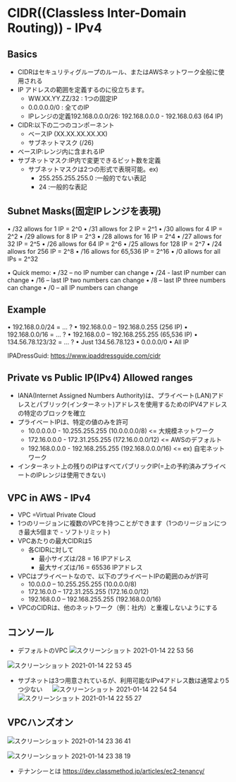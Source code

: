 # CIDR((Classless Inter-Domain Routing)) - IPv4
## Basics
- CIDRはセキュリティグループのルール、またはAWSネットワーク全般に使用される
- IP アドレスの範囲を定義するのに役立ちます。
    - WW.XX.YY.ZZ/32 : 1つの固定IP
    - 0.0.0.0.0/0 : 全てのIP
    - IPレンジの定義192.168.0.0.0/26: 192.168.0.0.0 - 192.168.0.63 (64 IP)
- CIDR:以下の二つのコンポーネント
    - ベースIP (XX.XX.XX.XX.XX)
    - サブネットマスク (/26)
- ベースIP:レンジ内に含まれるIP
- サブネットマスク:IP内で変更できるビット数を定義
    - サブネットマスクは2つの形式で表現可能。ex)
        - 255.255.255.255.0 :一般的でない表記
        - 24                :一般的な表記

## Subnet Masks(固定IPレンジを表現)
• /32 allows for 1 IP = 2^0
• /31 allows for 2 IP = 2^1
• /30 allows for 4 IP = 2^2
• /29 allows for 8 IP = 2^3
• /28 allows for 16 IP = 2^4
• /27 allows for 32 IP = 2^5
• /26 allows for 64 IP = 2^6
• /25 allows for 128 IP = 2^7
• /24 allows for 256 IP = 2^8
• /16 allows for 65,536 IP = 2^16 
• /0  allows for all IPs = 2^32

• Quick memo:
    • /32 – no IP number can change
    • /24 - last IP number can change
    • /16 – last IP two numbers can change 
    • /8 – last IP three numbers can change 
    • /0 – all IP numbers can change

## Example
• 192.168.0.0/24 = ... ?
    • 192.168.0.0 – 192.168.0.255 (256 IP)
• 192.168.0.0/16 = ... ?
    • 192.168.0.0 – 192.168.255.255 (65,536 IP)
• 134.56.78.123/32 = ... ? 
    • Just 134.56.78.123
• 0.0.0.0/0 
    • All IP

IPADressGuid: https://www.ipaddressguide.com/cidr
 
## Private vs Public IP(IPv4) Allowed ranges
- IANA(Internet Assigned Numbers Authority)は、プライベート(LAN)アドレスとパブリック(インターネット)アドレスを使用するためのIPV4アドレスの特定のブロックを確立
- プライベートIPは、特定の値のみを許可
    - 10.0.0.0.0 - 10.255.255.255 (10.0.0.0.0/8) <= 大規模ネットワーク
    - 172.16.0.0.0 - 172.31.255.255 (172.16.0.0.0/12) <= AWSのデフォルト
    - 192.168.0.0.0 - 192.168.255.255 (192.168.0.0.0/16) <= ex) 自宅ネットワーク
- インターネット上の残りのIPはすべてパブリックIP(=上の予約済みプライベートのIPレンジは使用できない)


## VPC in AWS - IPv4
- VPC =Virtual Private Cloud
- 1つのリージョンに複数のVPCを持つことができます（1つのリージョンにつき最大5個まで - ソフトリミット)
- VPCあたりの最大CIDRは5
    - 各CIDRに対して 
        - 最小サイズは/28 = 16 IPアドレス
        - 最大サイズは/16 = 65536 IPアドレス
- VPCはプライベートなので、以下のプライベートIPの範囲のみが許可
    -  10.0.0.0 – 10.255.255.255 (10.0.0.0/8)
    -  172.16.0.0 – 172.31.255.255 (172.16.0.0/12)
    -  192.168.0.0 – 192.168.255.255 (192.168.0.0/16)
- VPCのCIDRは、他のネットワーク（例：社内）と重複しないようにする

## コンソール
- デフォルトのVPC
![スクリーンショット 2021-01-14 22 53 56](https://user-images.githubusercontent.com/54907440/104600280-23d60100-56bc-11eb-8d26-999234d9a1e1.png)

![スクリーンショット 2021-01-14 22 53 45](https://user-images.githubusercontent.com/54907440/104599961-bfb33d00-56bb-11eb-928c-de19b0ef2253.png)


- サブネットは3つ用意されているが、利用可能なIPv4アドレス数は通常より5つ少ない
　
![スクリーンショット 2021-01-14 22 54 54](https://user-images.githubusercontent.com/54907440/104599968-c2159700-56bb-11eb-9400-efe85d81abbd.png)　
![スクリーンショット 2021-01-14 22 55 27](https://user-images.githubusercontent.com/54907440/104599992-c93ca500-56bb-11eb-8a0c-69d9eb1a3e0f.png)

## VPCハンズオン

![スクリーンショット 2021-01-14 23 36 41](https://user-images.githubusercontent.com/54907440/104605129-736afb80-56c1-11eb-91ef-6c0d1d81e6ee.png)

![スクリーンショット 2021-01-14 23 38 19](https://user-images.githubusercontent.com/54907440/104605268-9f867c80-56c1-11eb-84c5-c94c61629cae.png)

- テナンシーとは
https://dev.classmethod.jp/articles/ec2-tenancy/
